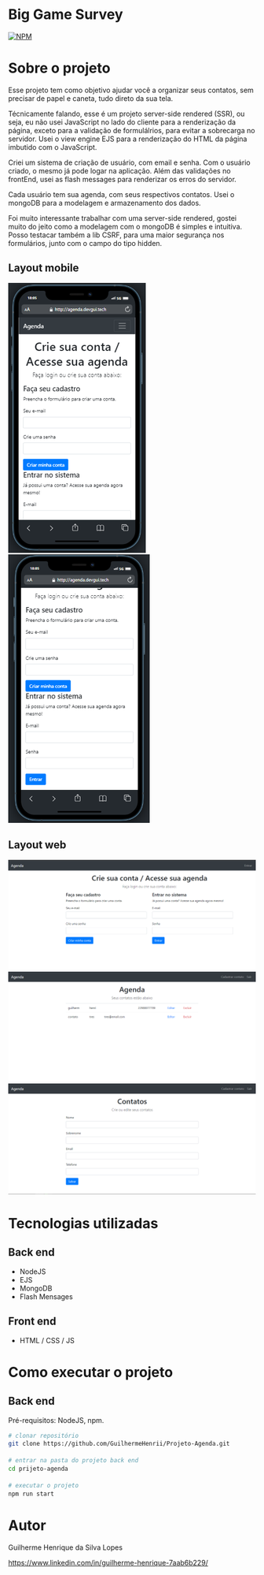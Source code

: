 # Big Game Survey 
[![NPM](https://img.shields.io/npm/l/react)](https://github.com/GuilhermeHenrii/Projeto-Agenda/blob/main/LICENSE) 

# Sobre o projeto

Esse projeto tem como objetivo ajudar você a organizar seus contatos, sem precisar de papel e caneta, tudo direto da sua tela.

Técnicamente falando, esse é um projeto server-side rendered (SSR), ou seja, eu não usei JavaScript no lado do cliente para a renderização da página, exceto para a validação de formulálrios, para evitar a sobrecarga no servidor. Usei o view engine EJS para a renderização do HTML da página imbutido com o JavaScript.

Criei um sistema de criação de usuário, com email e senha. Com o usuário criado, o mesmo já pode logar na aplicação. Além das validações no frontEnd, usei as flash messages para renderizar os erros do servidor.

Cada usuário tem sua agenda, com seus respectivos contatos. Usei o mongoDB para a modelagem e armazenamento dos dados.

Foi muito interessante trabalhar com uma server-side rendered, gostei muito do jeito como a modelagem com o mongoDB é simples e intuitiva. Posso testacar também a lib CSRF, para uma maior segurança nos formulários, junto com o campo do tipo hidden.

## Layout mobile
![Mobile 1](./assets/mobile01-agenda.PNG) ![Mobile 2](./assets/mobile02-agenda.PNG)

## Layout web
![Web 1](./assets/desktop-agenda.PNG)
![Web 2](./assets/tela-de-contatos-agenda.PNG)
![Web 3](./assets/cadastro-de-contatos-agenda.PNG)


# Tecnologias utilizadas
## Back end
- NodeJS
- EJS
- MongoDB
- Flash Mensages
## Front end
- HTML / CSS / JS

# Como executar o projeto

## Back end
Pré-requisitos: NodeJS, npm.

```bash
# clonar repositório
git clone https://github.com/GuilhermeHenrii/Projeto-Agenda.git

# entrar na pasta do projeto back end
cd prijeto-agenda

# executar o projeto
npm run start
```

# Autor

Guilherme Henrique da Silva Lopes

https://www.linkedin.com/in/guilherme-henrique-7aab6b229/